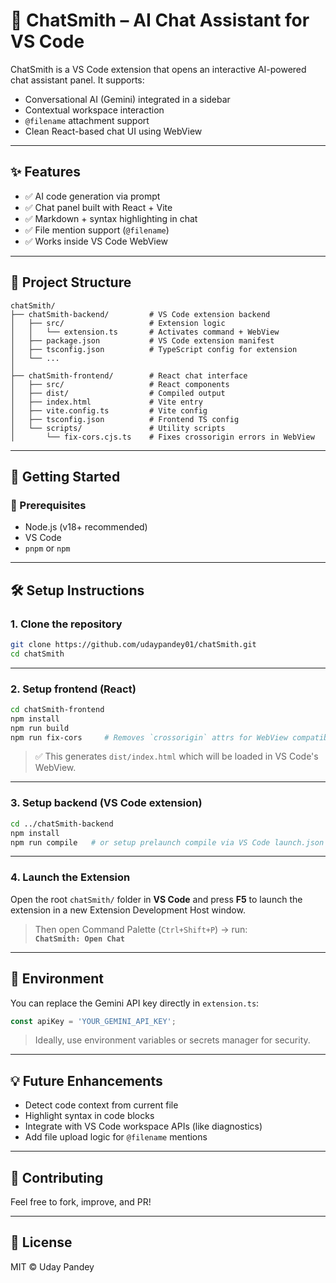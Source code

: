 # 🧠 ChatSmith – AI Chat Assistant for VS Code

ChatSmith is a VS Code extension that opens an interactive AI-powered chat assistant panel. It supports:
- Conversational AI (Gemini) integrated in a sidebar
- Contextual workspace interaction
- `@filename` attachment support
- Clean React-based chat UI using WebView

---

## ✨ Features

- ✅ AI code generation via prompt
- ✅ Chat panel built with React + Vite
- ✅ Markdown + syntax highlighting in chat
- ✅ File mention support (`@filename`)
- ✅ Works inside VS Code WebView

---

## 📁 Project Structure

```
chatSmith/
├── chatSmith-backend/         # VS Code extension backend
│   ├── src/                   # Extension logic
│   │   └── extension.ts       # Activates command + WebView
│   ├── package.json           # VS Code extension manifest
│   ├── tsconfig.json          # TypeScript config for extension
│   └── ...                    
│
├── chatSmith-frontend/        # React chat interface
│   ├── src/                   # React components
│   ├── dist/                  # Compiled output
│   ├── index.html             # Vite entry
│   ├── vite.config.ts         # Vite config
│   ├── tsconfig.json          # Frontend TS config
│   └── scripts/               # Utility scripts
│       └── fix-cors.cjs.ts    # Fixes crossorigin errors in WebView
```

---

## 🚀 Getting Started

### 🔧 Prerequisites

- Node.js (v18+ recommended)
- VS Code
- `pnpm` or `npm`

---

## 🛠️ Setup Instructions

### 1. Clone the repository

```bash
git clone https://github.com/udaypandey01/chatSmith.git
cd chatSmith
```

---

### 2. Setup frontend (React)

```bash
cd chatSmith-frontend
npm install
npm run build
npm run fix-cors     # Removes `crossorigin` attrs for WebView compatibility
```

> ✅ This generates `dist/index.html` which will be loaded in VS Code's WebView.

---

### 3. Setup backend (VS Code extension)

```bash
cd ../chatSmith-backend
npm install
npm run compile   # or setup prelaunch compile via VS Code launch.json
```

---

### 4. Launch the Extension

Open the root `chatSmith/` folder in **VS Code** and press **F5** to launch the extension in a new Extension Development Host window.

> Then open Command Palette (`Ctrl+Shift+P`) → run:  
> **`ChatSmith: Open Chat`**

---

## 🔑 Environment

You can replace the Gemini API key directly in `extension.ts`:
```ts
const apiKey = 'YOUR_GEMINI_API_KEY';
```

> Ideally, use environment variables or secrets manager for security.

---

## 💡 Future Enhancements

- Detect code context from current file
- Highlight syntax in code blocks
- Integrate with VS Code workspace APIs (like diagnostics)
- Add file upload logic for `@filename` mentions

---

## 🤝 Contributing

Feel free to fork, improve, and PR!

---

## 📜 License

MIT © Uday Pandey
